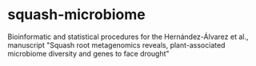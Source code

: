 # squash-microbiome
Bioinformatic and statistical procedures for the Hernández-Álvarez et al., manuscript "Squash root metagenomics reveals, plant-associated microbiome diversity and genes to face drought"

